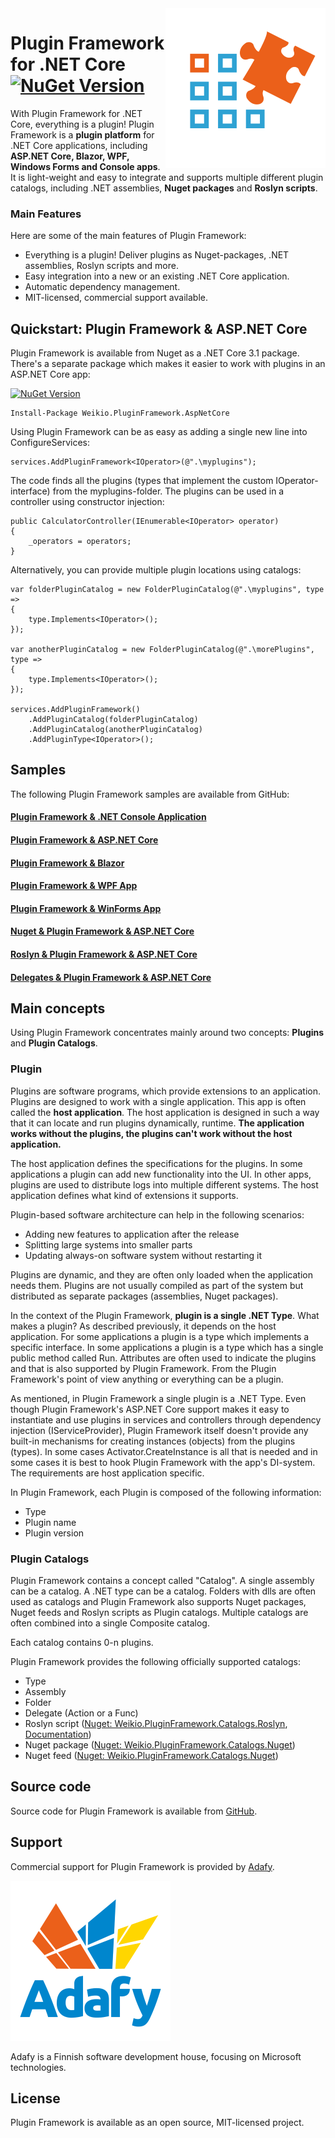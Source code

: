 <img align="right" alt="Plugin Framework Logo" src="docs/logo_transparent_color_256.png">

# Plugin Framework for .NET Core [![NuGet Version](https://img.shields.io/nuget/v/Weikio.PluginFramework.svg?style=flat&label=Weikio.PluginFramework)](https://www.nuget.org/packages/Weikio.PluginFramework/)

With Plugin Framework for .NET Core, everything is a plugin! Plugin Framework is a **plugin platform** for .NET Core applications, including **ASP.NET Core, Blazor, WPF, Windows Forms and Console apps**. It is light-weight and easy to integrate and supports multiple different plugin catalogs, including .NET assemblies, **Nuget packages** and **Roslyn scripts**.

### Main Features 

Here are some of the main features of Plugin Framework: 

* Everything is a plugin! Deliver plugins as Nuget-packages, .NET assemblies, Roslyn scripts and more.
* Easy integration into a new or an existing .NET Core application.
* Automatic dependency management.
* MIT-licensed, commercial support available.

## Quickstart: Plugin Framework & ASP.NET Core

Plugin Framework is available from Nuget as a .NET Core 3.1 package. There's a separate package which makes it easier to work with plugins in an ASP.NET Core app:

[![NuGet Version](https://img.shields.io/nuget/v/Weikio.PluginFramework.AspNetCore.svg?style=flat&label=Weikio.PluginFramework.AspNetCore)](https://www.nuget.org/packages/Weikio.PluginFramework.AspNetCore/)

```
Install-Package Weikio.PluginFramework.AspNetCore
```

Using Plugin Framework can be as easy as adding a single new line into ConfigureServices:

```
services.AddPluginFramework<IOperator>(@".\myplugins");
```

The code finds all the plugins (types that implement the custom IOperator-interface) from the myplugins-folder. The plugins can be used in a controller using constructor injection:

```
public CalculatorController(IEnumerable<IOperator> operator)
{
	_operators = operators;
}
```

Alternatively, you can provide multiple plugin locations using catalogs:

```
var folderPluginCatalog = new FolderPluginCatalog(@".\myplugins", type =>
{
    type.Implements<IOperator>();
});

var anotherPluginCatalog = new FolderPluginCatalog(@".\morePlugins", type =>
{
    type.Implements<IOperator>();
});

services.AddPluginFramework()
    .AddPluginCatalog(folderPluginCatalog)
    .AddPluginCatalog(anotherPluginCatalog)
    .AddPluginType<IOperator>();
```

## Samples

The following Plugin Framework samples are available from GitHub:

#### [Plugin Framework & .NET Console Application](https://github.com/weikio/PluginFramework/tree/master/samples/ConsoleApp)

#### [Plugin Framework & ASP.NET Core](https://github.com/weikio/PluginFramework/tree/master/samples/WebApp)

#### [Plugin Framework & Blazor](https://github.com/weikio/PluginFramework/tree/master/samples/BlazorApp)

#### [Plugin Framework & WPF App](https://github.com/weikio/PluginFramework/tree/master/samples/WpfApp)

#### [Plugin Framework & WinForms App](https://github.com/weikio/PluginFramework/tree/master/samples/WinFormsApp)

#### [Nuget & Plugin Framework & ASP.NET Core](https://github.com/weikio/PluginFramework/tree/master/samples/WebAppWithNuget)

#### [Roslyn & Plugin Framework & ASP.NET Core](https://github.com/weikio/PluginFramework/tree/master/samples/WebAppWithRoslyn)

#### [Delegates & Plugin Framework & ASP.NET Core](https://github.com/weikio/PluginFramework/tree/master/samples/WebAppWithDelegate)

## Main concepts

Using Plugin Framework concentrates mainly around two concepts: **Plugins** and **Plugin Catalogs**.

### Plugin

Plugins are software programs, which provide extensions to an application. Plugins are designed to work with a single application. This app is often called the **host application**. The host application is designed in such a way that it can locate and run plugins dynamically, runtime. **The application works without the plugins, the plugins can't work without the host application.**

The host application defines the specifications for the plugins. In some applications a plugin can add new functionality into the UI. In other apps, plugins are used to distribute logs into multiple different systems. The host application defines what kind of extensions it supports.

Plugin-based software architecture can help in the following scenarios:

* Adding new features to application after the release
* Splitting large systems into smaller parts
* Updating always-on software system without restarting it

Plugins are dynamic, and they are often only loaded when the application needs them. Plugins are not usually compiled as part of the system but distributed as separate packages (assemblies, Nuget packages).

In the context of the Plugin Framework, **plugin is a single .NET Type**. What makes a plugin? As described previously, it depends on the host application. For some applications a plugin is a type which implements a specific interface. In some applications a plugin is a type which has a single public method called Run. Attributes are often used to indicate the plugins and that is also supported by Plugin Framework. From the Plugin Framework's point of view anything or everything can be a plugin. 

As mentioned, in Plugin Framework a single plugin is a .NET Type. Even though Plugin Framework's ASP.NET Core support makes it easy to instantiate and use plugins in services and controllers through dependency injection (IServiceProvider), Plugin Framework itself doesn't provide any built-in mechanisms for creating instances (objects) from the plugins (types). In some cases Activator.CreateInstance is all that is needed and in some cases it is best to hook Plugin Framework with the app's DI-system. The requirements are host application specific.

In Plugin Framework, each Plugin is composed of the following information:
* Type
* Plugin name
* Plugin version

### Plugin Catalogs

Plugin Framework contains a concept called "Catalog". A single assembly can be a catalog. A .NET type can be a catalog. Folders with dlls are often used as catalogs and Plugin Framework also supports Nuget packages, Nuget feeds and Roslyn scripts as Plugin catalogs. Multiple catalogs are often combined into a single Composite catalog.

Each catalog contains 0-n plugins. 

Plugin Framework provides the following officially supported catalogs:

* Type
* Assembly
* Folder
* Delegate (Action or a Func)
* Roslyn script ([Nuget: Weikio.PluginFramework.Catalogs.Roslyn](https://www.nuget.org/packages/Weikio.PluginFramework.Catalogs.Roslyn/), [Documentation](https://github.com/weikio/PluginFramework/wiki/Roslyn-Plugin-Catalog))
* Nuget package ([Nuget: Weikio.PluginFramework.Catalogs.Nuget](https://www.nuget.org/packages/Weikio.PluginFramework.Catalogs.Nuget/))
* Nuget feed ([Nuget: Weikio.PluginFramework.Catalogs.Nuget](https://www.nuget.org/packages/Weikio.PluginFramework.Catalogs.Nuget/))

## Source code

Source code for Plugin Framework is available from [GitHub](https://github.com/weikio/PluginFramework).

## Support

Commercial support for Plugin Framework is provided by [Adafy](https://adafy.com).

![Adafy Logo](docs/Adafy_logo_256.png)

Adafy is a Finnish software development house, focusing on Microsoft technologies.

## License

Plugin Framework is available as an open source, MIT-licensed project. 